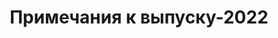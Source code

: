 ﻿---
title: Примечания к выпуску-2022
type: docs
weight: 8
url: /ru/python-net/release-notes-2022/
description: Примечания к выпуску Aspose.3D выпущены в 2022 году.
---
